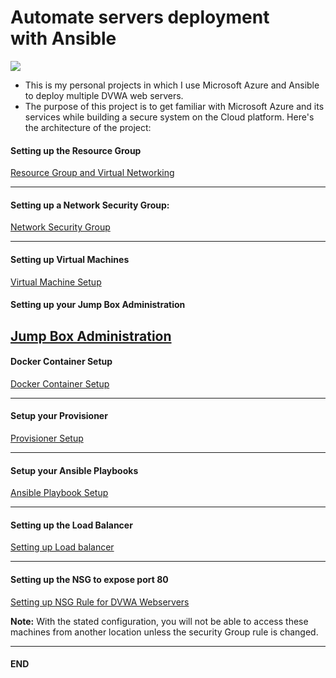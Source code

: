 # Automate servers deployment with Ansible
![](https://www.redhat.com/rhdc/managed-files/ansible/Ansible_and_MicrosoftAzure.png)


- This is my personal projects in which I use Microsoft Azure and Ansible to deploy multiple DVWA web servers.
- The purpose of this project is to get familiar with Microsoft Azure and its services while building a secure system on the Cloud platform. Here's the architecture of the project:



#### Setting up the Resource Group

[Resource Group and Virtual Networking](./1/Activities/04_Virtual_Networking/Solved/README.md)

---

#### Setting up a Network Security Group:

[Network Security Group](./1/Activities/09_Security_Groups/Solved/README.md)

---

#### Setting up Virtual Machines

[Virtual Machine Setup](./1/Activities/12_Virtual_Computing/Solved/README.md)


#### Setting up your Jump Box Administration

[Jump Box Administration](./2/Activities/06_Jumpbox_Admin/Solved/README.md)
---

#### Docker Container Setup

[Docker Container Setup](./2/Activities/09_Containers/Solved/README.md)

---

#### Setup your Provisioner

[Provisioner Setup](./2/Activities/13_Provisioners/Solved/README.md)

---

#### Setup your Ansible Playbooks

[Ansible Playbook Setup](./3/Activities/03_Ansible_Playbooks/Solved/README.md)


---

#### Setting up the Load Balancer

[Setting up Load balancer](./3/Activities/06_Load_Balancing/Solved/README.md)

---

#### Setting up the NSG to expose port 80

 [Setting up NSG Rule for DVWA Webservers](./3/Activities/09_Security_Configuration/Solved/README.md)
 
**Note:** With the stated configuration, you will not be able to access these machines from another location unless the security Group rule is changed.

---
#### END


